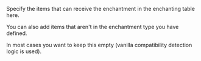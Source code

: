 Specify the items that can receive the enchantment in the enchanting table here.

You can also add items that aren't in the enchantment type you have defined.

In most cases you want to keep this empty (vanilla compatibility detection logic is used).